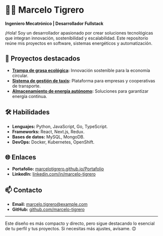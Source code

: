 # 👨‍💻 Marcelo Tigrero  

**Ingeniero Mecatrónico | Desarrollador Fullstack**  

¡Hola! Soy un desarrollador apasionado por crear soluciones tecnológicas que integran innovación, sostenibilidad y escalabilidad. Este repositorio reúne mis proyectos en software, sistemas energéticos y automatización.  

## 🌟 Proyectos destacados  
- **[Trampa de grasa ecológica](#):** Innovación sostenible para la economía circular.  
- **[Sistema de gestión de taxis](#):** Plataforma para empresas y cooperativas de transporte.  
- **[Almacenamiento de energía autónomo](#):** Soluciones para garantizar energía continua.  

## 🛠️ Habilidades  
- **Lenguajes:** Python, JavaScript, Go, TypeScript.  
- **Frameworks:** React, Next.js, Redux.  
- **Bases de datos:** MySQL, MongoDB.  
- **DevOps:** Docker, Kubernetes, OpenShift.  

## 🌐 Enlaces  
- **Portafolio:** [marcelotigrero.github.io/Portafolio](https://marcelotigrero.github.io/Portafolio/)  
- **LinkedIn:** [linkedin.com/in/marcelo-tigrero](https://www.linkedin.com/in/marcelo-tigrero/)  

## 📫 Contacto  
- **Email:** [marcelo.tigrero@example.com](mailto:tigreromarcelo@gmail.com)  
- **GitHub:** [github.com/marcelo-tigrero](https://github.com/marcelo-tigrero)  

---

Este diseño es más compacto y directo, pero sigue destacando lo esencial de tu perfil y tus proyectos. Si necesitas más ajustes, avísame. 😊
